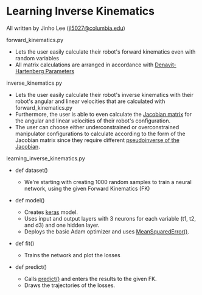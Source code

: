 # Learning Inverse Kinematics

All written by Jinho Lee (jl5027@columbia.edu)

forward_kinematics.py
- Lets the user easily calculate their robot's forward kinematics even with random variables
- All matrix calculations are arranged in accordance with [Denavit-Hartenberg Parameters](https://en.wikipedia.org/wiki/Denavit%E2%80%93Hartenberg_parameters)

inverse_kinematics.py
- Lets the user easily calculate their robot's inverse kinematics with their robot's angular and linear velocities that are calculated with forward_kinematics.py
- Furthermore, the user is able to even calculate the [Jacobian matrix](https://en.wikipedia.org/wiki/Jacobian_matrix_and_determinant) for the angular and linear velocities of their robot's configuration.
- The user can choose either underconstrained or overconstrained manipulator configurations to calculate according to the form of the Jacobian matrix since they require different [pseudoinverse of the Jacobian](https://en.wikipedia.org/wiki/Moore%E2%80%93Penrose_inverse).

learning_inverse_kinematics.py
- def dataset()
  - We're starting with creating 1000 random samples to train a neural network, using the given Forward Kinematics (FK)
  
- def model()
  - Creates [keras](https://www.tensorflow.org/api_docs/python/tf/keras/Sequential) model.
  - Uses input and output layers with 3 neurons for each variable (t1, t2, and d3) and one hidden layer.
  - Deploys the basic Adam optimizer and uses [MeanSquaredError()](https://www.tensorflow.org/api_docs/python/tf/keras/losses/MeanSquaredError).
  
- def fit()
  - Trains the network and plot the losses
 
- def predict()
  - Calls [predict()](https://www.tensorflow.org/api_docs/python/tf/keras/Model#predict) and enters the results to the given FK.
  - Draws the trajectories of the losses.
